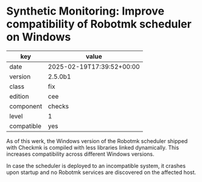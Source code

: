 [//]: # (werk v2)
# Synthetic Monitoring: Improve compatibility of Robotmk scheduler on Windows

key        | value
---------- | ---
date       | 2025-02-19T17:39:52+00:00
version    | 2.5.0b1
class      | fix
edition    | cee
component  | checks
level      | 1
compatible | yes

As of this werk, the Windows version of the Robotmk scheduler shipped with Checkmk is compiled with
less libraries linked dynamically. This increases compatibility across different Windows versions.

In case the scheduler is deployed to an incompatible system, it crashes upon startup and no Robotmk
services are discovered on the affected host.
